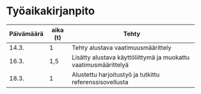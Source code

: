 # Työaikakirjanpito

|Päivämäärä|aika (t)|Tehty|
|----------|-------|-----|
|14.3.|1|Tehty alustava vaatimuusmäärittely|
|16.3.|1,5|Lisätty alustava käyttöliittymä ja muokattu vaatimusmäärittelyä|
|18.3.|1|Alustettu harjoitustyö ja tutkittu referenssisovellusta|

